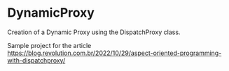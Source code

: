 # DynamicProxy
Creation of a Dynamic Proxy using the DispatchProxy class. 

Sample project for the article https://blog.revolution.com.br/2022/10/29/aspect-oriented-programming-with-dispatchproxy/
